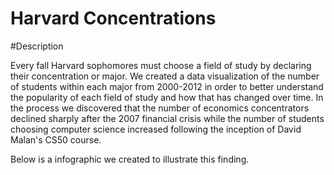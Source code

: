 # Harvard Concentrations

#Description

Every fall Harvard sophomores must choose a field of study by declaring their concentration or major. We created a data visualization of the number of students within each major from 2000-2012 in order to better understand the popularity of each field of study and how that has changed over time. In the process we discovered that the number of economics concentrators declined sharply after the 2007 financial crisis while the number of students choosing computer science increased following the inception of David Malan's CS50 course. 

Below is a infographic we created to illustrate this finding.

